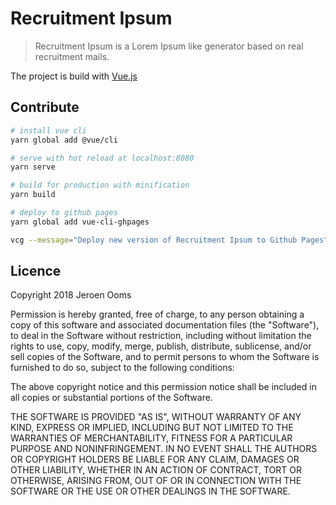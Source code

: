 # Recruitment Ipsum

> Recruitment Ipsum is a Lorem Ipsum like generator based on real recruitment mails.

The project is build with [Vue.js](http://vuejs.org)

## Contribute

```bash
# install vue cli
yarn global add @vue/cli

# serve with hot reload at localhost:8080
yarn serve

# build for production with minification
yarn build

# deploy to github pages
yarn global add vue-cli-ghpages

vcg --message="Deploy new version of Recruitment Ipsum to Github Pages" --CNAME=recruitmentipsum.com
```

## Licence

Copyright 2018 Jeroen Ooms

Permission is hereby granted, free of charge, to any person obtaining a copy of this software and associated documentation files (the "Software"), to deal in the Software without restriction, including without limitation the rights to use, copy, modify, merge, publish, distribute, sublicense, and/or sell copies of the Software, and to permit persons to whom the Software is furnished to do so, subject to the following conditions:

The above copyright notice and this permission notice shall be included in all copies or substantial portions of the Software.

THE SOFTWARE IS PROVIDED "AS IS", WITHOUT WARRANTY OF ANY KIND, EXPRESS OR IMPLIED, INCLUDING BUT NOT LIMITED TO THE WARRANTIES OF MERCHANTABILITY, FITNESS FOR A PARTICULAR PURPOSE AND NONINFRINGEMENT. IN NO EVENT SHALL THE AUTHORS OR COPYRIGHT HOLDERS BE LIABLE FOR ANY CLAIM, DAMAGES OR OTHER LIABILITY, WHETHER IN AN ACTION OF CONTRACT, TORT OR OTHERWISE, ARISING FROM, OUT OF OR IN CONNECTION WITH THE SOFTWARE OR THE USE OR OTHER DEALINGS IN THE SOFTWARE.
